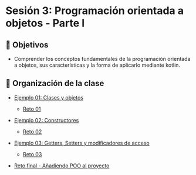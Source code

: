# Sesión 3: Programación orientada a objetos - Parte I


## :dart: Objetivos

- Comprender los conceptos fundamentales de la programación orientada a objetos, sus características y la forma de aplicarlo mediante kotlin.

## 📂 Organización de la clase

- [Ejemplo 01: Clases y objetos](Ejemplo-01)
   - [Reto 01](Reto-01)

- [Ejemplo 02: Constructores](Ejemplo-02)
   - [Reto 02](Reto-02)

- [Ejemplo 03: Getters, Setters y modificadores de acceso](Ejemplo-03)
   - [Reto 03](Reto-03)

- [Reto final - Añadiendo POO al proyecto](Reto-final)

<!-- - [Postwork](Postwork) -->

